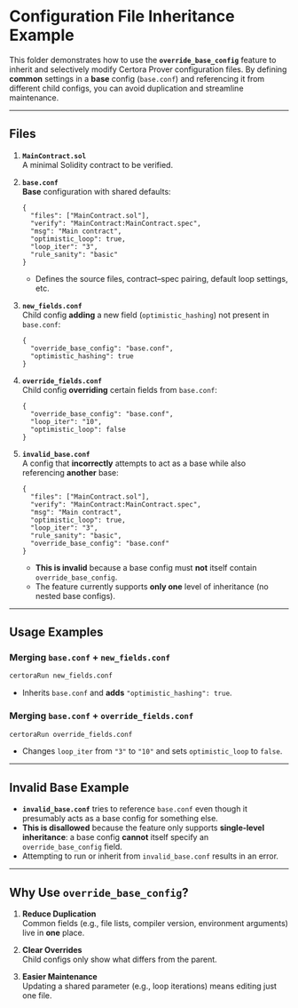 # Configuration File Inheritance Example

This folder demonstrates how to use the **`override_base_config`** feature to inherit and selectively modify Certora Prover configuration files. By defining **common** settings in a **base** config (`base.conf`) and referencing it from different child configs, you can avoid duplication and streamline maintenance.

---

## Files

1. **`MainContract.sol`**  
   A minimal Solidity contract to be verified.

2. **`base.conf`**  
   **Base** configuration with shared defaults:
   ```jsonc
   {
     "files": ["MainContract.sol"],
     "verify": "MainContract:MainContract.spec",
     "msg": "Main contract",
     "optimistic_loop": true,
     "loop_iter": "3",
     "rule_sanity": "basic"
   }
   ```
   - Defines the source files, contract–spec pairing, default loop settings, etc.

3. **`new_fields.conf`**  
   Child config **adding** a new field (`optimistic_hashing`) not present in `base.conf`:
   ```jsonc
   {
     "override_base_config": "base.conf",
     "optimistic_hashing": true
   }
   ```

4. **`override_fields.conf`**  
   Child config **overriding** certain fields from `base.conf`:
   ```jsonc
   {
     "override_base_config": "base.conf",
     "loop_iter": "10",
     "optimistic_loop": false
   }
   ```

5. **`invalid_base.conf`**  
   A config that **incorrectly** attempts to act as a base while also referencing **another** base:
   ```jsonc
   {
     "files": ["MainContract.sol"],
     "verify": "MainContract:MainContract.spec",
     "msg": "Main contract",
     "optimistic_loop": true,
     "loop_iter": "3",
     "rule_sanity": "basic",
     "override_base_config": "base.conf"
   }
   ```
   - **This is invalid** because a base config must **not** itself contain `override_base_config`.
   - The feature currently supports **only one** level of inheritance (no nested base configs).

---

## Usage Examples

### Merging **`base.conf`** + **`new_fields.conf`**
```bash
certoraRun new_fields.conf
```
- Inherits `base.conf` and **adds** `"optimistic_hashing": true`.

### Merging **`base.conf`** + **`override_fields.conf`**
```bash
certoraRun override_fields.conf
```
- Changes `loop_iter` from `"3"` to `"10"` and sets `optimistic_loop` to `false`.

---

## Invalid Base Example

- **`invalid_base.conf`** tries to reference `base.conf` even though it presumably acts as a base config for something else.  
- **This is disallowed** because the feature only supports **single-level inheritance**: a base config **cannot** itself specify an `override_base_config` field.  
- Attempting to run or inherit from `invalid_base.conf` results in an error.

---

## Why Use `override_base_config`?

1. **Reduce Duplication**  
   Common fields (e.g., file lists, compiler version, environment arguments) live in **one** place.

2. **Clear Overrides**  
   Child configs only show what differs from the parent.

3. **Easier Maintenance**  
   Updating a shared parameter (e.g., loop iterations) means editing just one file.
